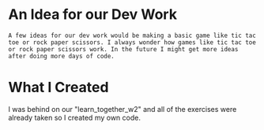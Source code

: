 # An Idea for our Dev Work
    A few ideas for our dev work would be making a basic game like tic tac toe or rock paper scissors. I always wonder how games like tic tac toe or rock paper scissors work. In the future I might get more ideas after doing more days of code.

# What I Created
I was behind on our "learn_together_w2" and all of the exercises were already taken so I created my own code. 